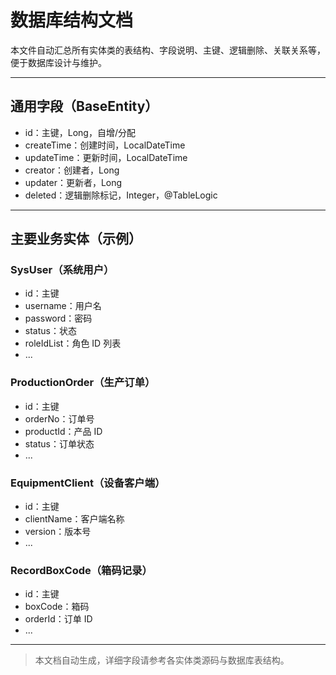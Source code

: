 # 数据库结构文档

本文件自动汇总所有实体类的表结构、字段说明、主键、逻辑删除、关联关系等，便于数据库设计与维护。

---

## 通用字段（BaseEntity）

- id：主键，Long，自增/分配
- createTime：创建时间，LocalDateTime
- updateTime：更新时间，LocalDateTime
- creator：创建者，Long
- updater：更新者，Long
- deleted：逻辑删除标记，Integer，@TableLogic

---

## 主要业务实体（示例）

### SysUser（系统用户）

- id：主键
- username：用户名
- password：密码
- status：状态
- roleIdList：角色 ID 列表
- ...

### ProductionOrder（生产订单）

- id：主键
- orderNo：订单号
- productId：产品 ID
- status：订单状态
- ...

### EquipmentClient（设备客户端）

- id：主键
- clientName：客户端名称
- version：版本号
- ...

### RecordBoxCode（箱码记录）

- id：主键
- boxCode：箱码
- orderId：订单 ID
- ...

---

> 本文档自动生成，详细字段请参考各实体类源码与数据库表结构。
